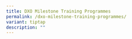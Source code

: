 ```yaml
---
title: DXO Milestone Training Programmes
permalink: /dxo-milestone-training-programmes/
variant: tiptap
description: ""
---
```

<p></p>